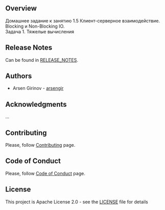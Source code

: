 ## Overview
Домашнее задание к занятию 1.5 Клиент-серверное взаимодействие. Blocking и Non-Blocking IO.  
Задача 1. Тяжелые вычисления

## Release Notes
Can be found in [RELEASE_NOTES](RELEASE_NOTES.md).

## Authors
* Arsen Girinov - [arsengir](https://github.com/arsengir)

## Acknowledgments
...

## Contributing
Please, follow [Contributing](CONTRIBUTING.md) page.

## Code of Conduct
Please, follow [Code of Conduct](CODE_OF_CONDUCT.md) page.

## License
This project is Apache License 2.0 - see the [LICENSE](LICENSE) file for details
